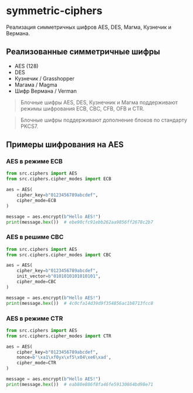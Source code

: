 # symmetric-ciphers
Реализация симметричных шифров AES, DES, Магма, Кузнечик и Вермана.

## Реализованные симметричные шифры
- AES (128)
- DES
- Кузнечик / Grasshopper
- Магама / Magma
- Шифр Вермана / Verman 

> Блочные шифры AES, DES, Кузнечник и Магма поддерживают режимы шифрования ECB, CBC, CFB, OFB и CTR.

> Блочные шифры поддерживают дополнение блоков по стандарту PKCS7.

## Примеры шифрования на AES
### AES в режиме ECB
```python
from src.ciphers import AES
from src.ciphers.cipher_modes import ECB

aes = AES(
    cipher_key=b"0123456789abcdef",
    cipher_mode=ECB
)

message = aes.encrypt(b"Hello AES!")
print(message.hex())  # ebe90cfc91ebb262aa9856ff2678c2b7
```
   
### AES в решиме CBC
```python
from src.ciphers import AES
from src.ciphers.cipher_modes import CBC

aes = AES(
    cipher_key=b"0123456789abcdef",
    init_vector=b"0101010101010101",
    cipher_mode=CBC
)

message = aes.encrypt(b"Hello AES!")
print(message.hex())  # 4c0cfa14d39d9f354856ac1b8713fcc8
```

### AES в режиме CTR
```python
from src.ciphers import AES
from src.ciphers.cipher_modes import CTR

aes = AES(
    cipher_key=b"0123456789abcdef",
    nonce=b'\xa1\xf0yx\xf5\x04\xe6\xad',
    cipher_mode=CTR
)

message = aes.encrypt(b"Hello AES!")
print(message.hex())  # eab80e886f8fa46fe59130864bd98e71
```
